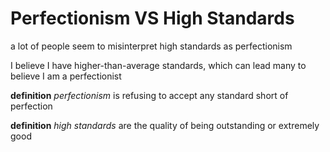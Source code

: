 # Perfectionism VS High Standards

a lot of people seem to misinterpret high standards as perfectionism

I believe I have higher-than-average standards, which can lead many to believe I am a perfectionist

**definition** _perfectionism_ is refusing to accept any standard short of perfection

**definition** _high standards_ are the quality of being outstanding or extremely good
